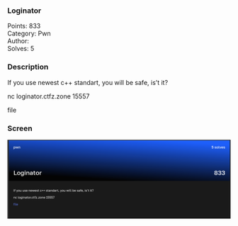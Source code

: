 ### Loginator

Points: 833 \
Category: Pwn \
Author: \
Solves: 5

### Description

If you use newest c++ standart, you will be safe, is’t it?

nc loginator.ctfz.zone 15557

file


### Screen

![](img/task.png)